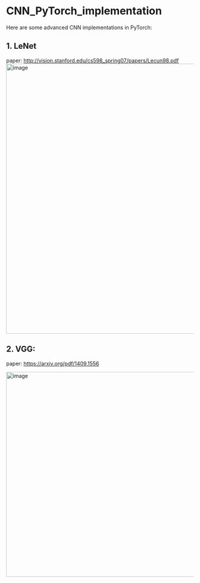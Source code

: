 # CNN_PyTorch_implementation

Here are some advanced CNN implementations in PyTorch:
## 1. LeNet
   
   paper: http://vision.stanford.edu/cs598_spring07/papers/Lecun98.pdf
   <img width="726" alt="image" src="https://github.com/user-attachments/assets/031233f7-108f-40ce-9c61-2e3b4fca0ba8">
   
## 2. VGG:
   
   paper: https://arxiv.org/pdf/1409.1556
   
   <img width="551" alt="image" src="https://github.com/user-attachments/assets/1d6d68b6-c58c-449e-8716-c63da6d39294">
